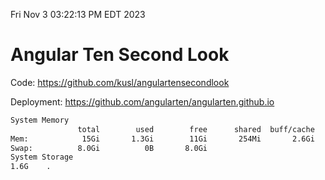 Fri Nov  3 03:22:13 PM EDT 2023

# Angular Ten Second Look

Code: https://github.com/kusl/angulartensecondlook

Deployment: https://github.com/angularten/angularten.github.io

```bash
System Memory
               total        used        free      shared  buff/cache   available
Mem:            15Gi       1.3Gi        11Gi       254Mi       2.6Gi        13Gi
Swap:          8.0Gi          0B       8.0Gi
System Storage
1.6G	.
```
```bash
